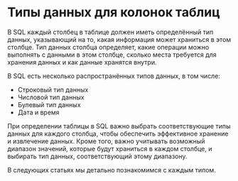 # Типы данных для колонок таблиц

В SQL каждый столбец в таблице должен иметь определённый тип данных, указывающий на то, какая информация может храниться в этом столбце.
Тип данных столбца определяет, какие операции можно выполнять с данными в этом столбце, сколько места требуется для хранения данных и как данные хранятся внутри.

В SQL есть несколько распространённых типов данных, в том числе:

- Строковый тип данных
- Числовой тип данных
- Булевый тип данных
- Дата и время

При определении таблицы в SQL важно выбрать соответствующие типы данных для каждого столбца,
чтобы обеспечить эффективное хранение и извлечение данных.
Кроме того, важно учитывать возможный диапазон значений, которые будут храниться в каждом столбце, и выбирать тип данных, соответствующий этому диапазону.

В следующих статьях мы детально познакомимся с каждым типом.
